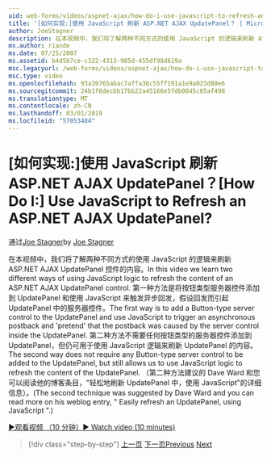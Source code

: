 ```yaml
---
uid: web-forms/videos/aspnet-ajax/how-do-i-use-javascript-to-refresh-an-aspnet-ajax-updatepanel
title: '[如何实现:]使用 JavaScript 刷新 ASP.NET AJAX UpdatePanel？ | Microsoft Docs'
author: JoeStagner
description: 在本视频中，我们将了解两种不同方式的使用 JavaScript 的逻辑来刷新 ASP.NET AJAX UpdatePanel 控件的内容。 第一种方法是添加...
ms.author: riande
ms.date: 07/25/2007
ms.assetid: b4d5b7ce-c322-4313-985d-455df98d619a
msc.legacyurl: /web-forms/videos/aspnet-ajax/how-do-i-use-javascript-to-refresh-an-aspnet-ajax-updatepanel
msc.type: video
ms.openlocfilehash: 93a39765abac7affa36c55ff191a1e9a023d80e6
ms.sourcegitcommit: 24b1f6decbb17bb22a45166e5fdb0845c65af498
ms.translationtype: MT
ms.contentlocale: zh-CN
ms.lasthandoff: 03/01/2019
ms.locfileid: "57053484"
---
```

<a name="how-do-i-use-javascript-to-refresh-an-aspnet-ajax-updatepanel"></a><span data-ttu-id="32131-105">[如何实现:]使用 JavaScript 刷新 ASP.NET AJAX UpdatePanel？</span><span class="sxs-lookup"><span data-stu-id="32131-105">[How Do I:] Use JavaScript to Refresh an ASP.NET AJAX UpdatePanel?</span></span>
====================
<span data-ttu-id="32131-106">通过[Joe Stagner](https://github.com/JoeStagner)</span><span class="sxs-lookup"><span data-stu-id="32131-106">by [Joe Stagner](https://github.com/JoeStagner)</span></span>

<span data-ttu-id="32131-107">在本视频中，我们将了解两种不同方式的使用 JavaScript 的逻辑来刷新 ASP.NET AJAX UpdatePanel 控件的内容。</span><span class="sxs-lookup"><span data-stu-id="32131-107">In this video we learn two different ways of using JavaScript logic to refresh the content of an ASP.NET AJAX UpdatePanel control.</span></span> <span data-ttu-id="32131-108">第一种方法是将按钮类型服务器控件添加到 UpdatePanel 和使用 JavaScript 来触发异步回发，假设回发而引起 UpdatePanel 中的服务器控件。</span><span class="sxs-lookup"><span data-stu-id="32131-108">The first way is to add a Button-type server control to the UpdatePanel and use JavaScript to trigger an asynchronous postback and 'pretend' that the postback was caused by the server control inside the UpdatePanel.</span></span> <span data-ttu-id="32131-109">第二种方法不需要任何按钮类型的服务器控件添加到 UpdatePanel，但仍可用于使用 JavaScript 逻辑来刷新 UpdatePanel 的内容。</span><span class="sxs-lookup"><span data-stu-id="32131-109">The second way does not require any Button-type server control to be added to the UpdatePanel, but still allows us to use JavaScript logic to refresh the content of the UpdatePanel.</span></span> <span data-ttu-id="32131-110">（第二种方法建议的 Dave Ward 和您可以阅读他的博客条目，"轻松地刷新 UpdatePanel 中，使用 JavaScript"的详细信息）。</span><span class="sxs-lookup"><span data-stu-id="32131-110">(The second technique was suggested by Dave Ward and you can read more on his weblog entry, " Easily refresh an UpdatePanel, using JavaScript ".)</span></span>

[<span data-ttu-id="32131-111">&#9654;观看视频 （10 分钟）</span><span class="sxs-lookup"><span data-stu-id="32131-111">&#9654; Watch video (10 minutes)</span></span>](https://channel9.msdn.com/Blogs/ASP-NET-Site-Videos/how-do-i-use-javascript-to-refresh-an-aspnet-ajax-updatepanel)

> [!div class="step-by-step"]
> <span data-ttu-id="32131-112">[上一页](how-do-i-build-a-custom-aspnet-ajax-server-control.md)
> [下一页](how-do-i-determine-whether-an-asynchronous-postback-has-occurred.md)</span><span class="sxs-lookup"><span data-stu-id="32131-112">[Previous](how-do-i-build-a-custom-aspnet-ajax-server-control.md)
[Next](how-do-i-determine-whether-an-asynchronous-postback-has-occurred.md)</span></span>
